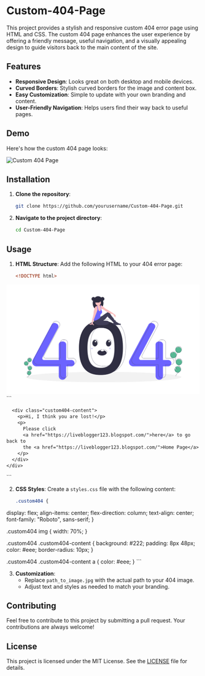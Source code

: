 # Custom-404-Page

This project provides a stylish and responsive custom 404 error page using HTML and CSS. The custom 404 page enhances the user experience by offering a friendly message, useful navigation, and a visually appealing design to guide visitors back to the main content of the site.

## Features
- **Responsive Design**: Looks great on both desktop and mobile devices.
- **Curved Borders**: Stylish curved borders for the image and content box.
- **Easy Customization**: Simple to update with your own branding and content.
- **User-Friendly Navigation**: Helps users find their way back to useful pages.

## Demo
Here's how the custom 404 page looks:

![Custom 404 Page](path_to_screenshot.png)

## Installation

1. **Clone the repository**:
    ```sh
    git clone https://github.com/yourusername/Custom-404-Page.git
    ```
2. **Navigate to the project directory**:
    ```sh
    cd Custom-404-Page
    ```

## Usage

1. **HTML Structure**:
    Add the following HTML to your 404 error page:
    ```html
    <!DOCTYPE html>
<html lang="en">
  <head>
    <meta charset="UTF-8" />
    <meta name="viewport" content="width=device-width, initial-scale=1.0" />
    <title>Document</title>
    <link rel="stylesheet" href="style.css" />
  </head>
  <body>
    <div class="custom404">
      <div>
        <img src="images/404.png" alt="" />
      </div>```

      <div class="custom404-content">
        <p>Hi, I think you are lost!</p>
        <p>
          Please click
          <a href="https://liveblogger123.blogspot.com/">here</a> to go back to
          the <a href="https://liveblogger123.blogspot.com/">Home Page</a>
        </p>
      </div>
    </div>
  </body>
</html>
    ```

2. **CSS Styles**:
    Create a `styles.css` file with the following content:
    ```css
    .custom404 {
  display: flex;
  align-items: center;
  flex-direction: column;
  text-align: center;
  font-family: "Roboto", sans-serif;
}

.custom404 img {
  width: 70%;
}

.custom404 .custom404-content {
  background: #222;
  padding: 8px 48px;
  color: #eee;
  border-radius: 10px;
}

.custom404 .custom404-content a {
  color: #eee;
}
    ```

3. **Customization**:
    - Replace `path_to_image.jpg` with the actual path to your 404 image.
    - Adjust text and styles as needed to match your branding.

## Contributing
Feel free to contribute to this project by submitting a pull request. Your contributions are always welcome!

## License
This project is licensed under the MIT License. See the [LICENSE](LICENSE) file for details.


